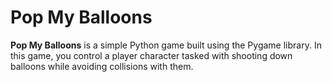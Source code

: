 # Pop My Balloons

**Pop My Balloons** is a simple Python game built using the Pygame library. In this game, you control a player character tasked with shooting down balloons while avoiding collisions with them.
